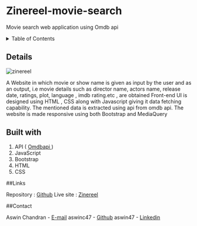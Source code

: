 # Zinereel-movie-search
Movie search web application using Omdb api

<details>
  <summary>Table of Contents</summary>
  <ol>
    <li><a href="#details">Details</a></li>
    <li><a href="#built-with">Built with</a></li>
    <li><a href="#links">Links</a></li>
    <li><a href="#contact">Contact</a></li>
  </ol>
</details>

## Details 

![zinereel](https://user-images.githubusercontent.com/84374604/215809561-e520c9e3-34f4-43aa-8e35-73f64bdb0a11.jpg)

  A Website in which movie or show name is given as input by the user and as an output, i.e movie details such as director name, actors name, release date, ratings, plot, language , imdb rating.etc , are obtained
Front-end UI is designed using HTML , CSS along with Javascript giving it data fetching capability. The mentioned data is extracted using api from omdb api. 
The website is made responsive using both Bootstrap and MediaQuery

## Built with

1. API ( <a href = "https://www.omdbapi.com/" > Omdbapi </a> )
2. JavaScript
3. Bootstrap
4. HTML
5. CSS


##Links

Repository : [Github](https://github.com/aswinc47/zinereel-movie-search)
Live site : [Zinereel](https://aswinc47.github.io/zinereel-movie-search/)

##Contact

Aswin Chandran - [E-mail](aswinvipin11@gmail.com)
aswinc47 - [Github](https://github.com/aswinc47)
aswin47 - [Linkedin](https://www.linkedin.com/in/aswin47/)



